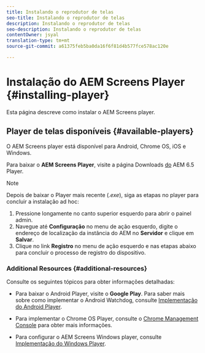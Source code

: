 ```yaml
---
title: Instalando o reprodutor de telas
seo-title: Instalando o reprodutor de telas
description: Instalando o reprodutor de telas
seo-description: Instalando o reprodutor de telas
contentOwner: jsyal
translation-type: tm+mt
source-git-commit: a61375feb5ba0da16f6f81d4b577fce578ac120e

---
```



# Instalação do AEM Screens Player {#installing-player}

Esta página descreve como instalar o AEM Screens player.

## Player de telas disponíveis {#available-players}

O AEM Screens player está disponível para Android, Chrome OS, iOS e Windows.

Para baixar o **AEM Screens Player**, visite a página Downloads [do](https://download.macromedia.com/screens/) AEM 6.5 Player.

>[!NOTE]
>
>Depois de baixar o Player mais recente (*.exe*), siga as etapas no player para concluir a instalação ad hoc:
>
>1. Pressione longamente no canto superior esquerdo para abrir o painel admin.
>1. Navegue até **Configuração** no menu de ação esquerdo, digite o endereço de localização da instância do AEM no **Servidor** e clique em **Salvar**.
>1. Clique no link **Registro** no menu de ação esquerdo e nas etapas abaixo para concluir o processo de registro do dispositivo.


### Additional Resources {#additional-resources}

Consulte os seguintes tópicos para obter informações detalhadas:

* Para baixar o Android Player, visite o **Google Play**. Para saber mais sobre como implementar o Android Watchdog, consulte [Implementação do Android Player](implementing-android-player.md).

* Para implementar o Chrome OS Player, consulte o [Chrome Management Console](implementing-chrome-os-player.md) para obter mais informações.

* Para configurar o AEM Screens Windows player, consulte [Implementação do Windows Player](implementing-windows-player.md).